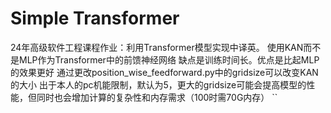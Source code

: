 # Simple Transformer
24年高级软件工程课程作业：利用Transformer模型实现中译英。
使用KAN而不是MLP作为Transformer中的前馈神经网络
缺点是训练时间长。优点是比起MLP的效果更好
通过更改position_wise_feedforward.py中的gridsize可以改变KAN的大小
出于本人的pc机能限制，默认为5，更大的gridsize可能会提高模型的性能，但同时也会增加计算的复杂性和内存需求（100时需70G内存）
``